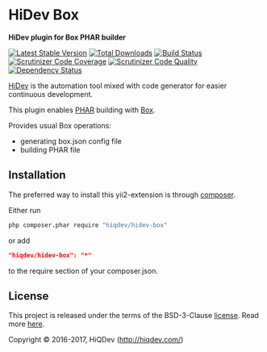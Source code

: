 # HiDev Box

**HiDev plugin for Box PHAR builder**

[![Latest Stable Version](https://poser.pugx.org/hiqdev/hidev-box/v/stable)](https://packagist.org/packages/hiqdev/hidev-box)
[![Total Downloads](https://poser.pugx.org/hiqdev/hidev-box/downloads)](https://packagist.org/packages/hiqdev/hidev-box)
[![Build Status](https://img.shields.io/travis/hiqdev/hidev-box.svg)](https://travis-ci.org/hiqdev/hidev-box)
[![Scrutinizer Code Coverage](https://img.shields.io/scrutinizer/coverage/g/hiqdev/hidev-box.svg)](https://scrutinizer-ci.com/g/hiqdev/hidev-box/)
[![Scrutinizer Code Quality](https://img.shields.io/scrutinizer/g/hiqdev/hidev-box.svg)](https://scrutinizer-ci.com/g/hiqdev/hidev-box/)
[![Dependency Status](https://www.versioneye.com/php/hiqdev:hidev-box/dev-master/badge.svg)](https://www.versioneye.com/php/hiqdev:hidev-box/dev-master)

[HiDev] is the automation tool mixed with code generator for easier continuous development.

This plugin enables [PHAR] building with [Box].

Provides usual Box operations:

- generating box.json config file
- building PHAR file

[hidev]:    https://github.com/hiqdev/hidev
[phar]:     http://php.net/manual/en/intro.phar.php
[box]:      https://github.com/box-project/box2

## Installation

The preferred way to install this yii2-extension is through [composer](http://getcomposer.org/download/).

Either run

```sh
php composer.phar require "hiqdev/hidev-box"
```

or add

```json
"hiqdev/hidev-box": "*"
```

to the require section of your composer.json.

## License

This project is released under the terms of the BSD-3-Clause [license](LICENSE).
Read more [here](http://choosealicense.com/licenses/bsd-3-clause).

Copyright © 2016-2017, HiQDev (http://hiqdev.com/)
